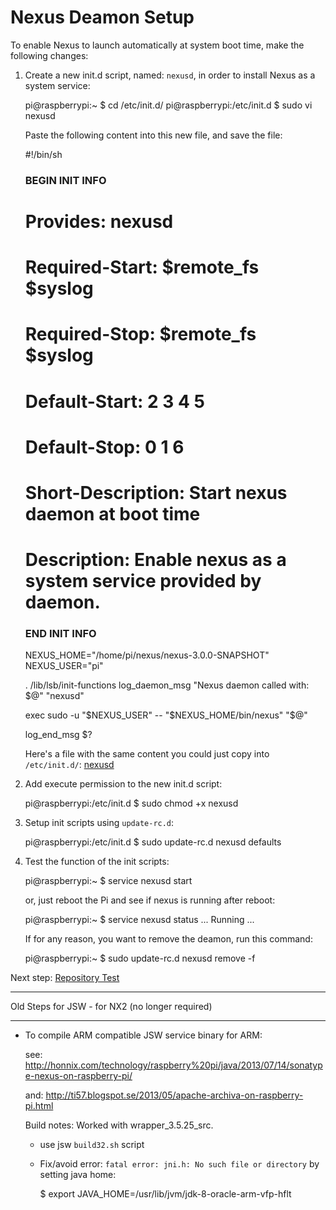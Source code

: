 Nexus Deamon Setup
==================
   
   To enable Nexus to launch automatically at system boot time, make the following changes:
   
   1. Create a new init.d script, named: `nexusd`, in order to install Nexus as a system service: 
   
        pi@raspberrypi:~ $ cd /etc/init.d/
        pi@raspberrypi:/etc/init.d $ sudo vi nexusd
        
      Paste the following content into this new file, and save the file:
   
        #!/bin/sh
        ### BEGIN INIT INFO
        # Provides:          nexusd
        # Required-Start:    $remote_fs $syslog
        # Required-Stop:     $remote_fs $syslog
        # Default-Start:     2 3 4 5
        # Default-Stop:      0 1 6
        # Short-Description: Start nexus daemon at boot time
        # Description:       Enable nexus as a system service provided by daemon.
        ### END INIT INFO
      
        NEXUS_HOME="/home/pi/nexus/nexus-3.0.0-SNAPSHOT"
        NEXUS_USER="pi"
        
        . /lib/lsb/init-functions
        log_daemon_msg "Nexus daemon called with: $@" "nexusd"
        
        exec sudo -u "$NEXUS_USER" -- "$NEXUS_HOME/bin/nexus" "$@"
        
        log_end_msg $?       

      Here's a file with the same content you could just copy into `/etc/init.d/`: [nexusd](scripts/nexusd)
        
   3. Add execute permission to the new init.d script:

        pi@raspberrypi:/etc/init.d $ sudo chmod +x nexusd        

   4. Setup init scripts using `update-rc.d`:
   
        pi@raspberrypi:/etc/init.d $ sudo update-rc.d nexusd defaults
        
   5. Test the function of the init scripts:
   
        pi@raspberrypi:~ $ service nexusd start
        
      or, just reboot the Pi and see if nexus is running after reboot:
      
        pi@raspberrypi:~ $ service nexusd status
        ...
        Running ...
        
      If for any reason, you want to remove the deamon, run this command:
      
        pi@raspberrypi:~ $ sudo update-rc.d nexusd remove -f
        

   
Next step: [Repository Test](repotest.html)



-----------------

 Old Steps for JSW - for NX2 (no longer required)

 ---------------------------
   
 - To compile ARM compatible JSW service binary for ARM:
    
    see: http://honnix.com/technology/raspberry%20pi/java/2013/07/14/sonatype-nexus-on-raspberry-pi/
    
    and: http://ti57.blogspot.se/2013/05/apache-archiva-on-raspberry-pi.html

    Build notes: Worked with wrapper_3.5.25_src.
   
    - use jsw `build32.sh` script
   
    - Fix/avoid error: `fatal error: jni.h: No such file or directory` by setting java home: 
   
        $ export JAVA_HOME=/usr/lib/jvm/jdk-8-oracle-arm-vfp-hflt


